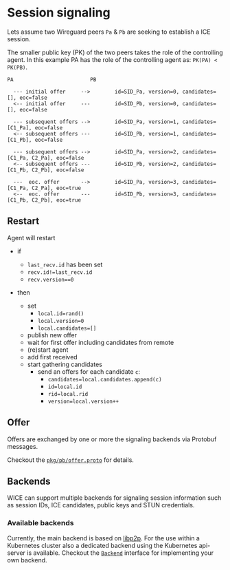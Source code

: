 # Session signaling

Lets assume two Wireguard peers `Pa` & `Pb` are seeking to establish a ICE session.

The smaller public key (PK) of the two peers takes the role of the controlling agent.
In this example PA has the role of the controlling agent as: `PK(PA) < PK(PB)`.

```text
PA                         PB

  --- initial offer     -->        id=SID_Pa, version=0, candidates=[], eoc=false
  <-- initial offer     ---        id=SID_Pb, version=0, candidates=[], eoc=false

  --- subsequent offers -->        id=SID_Pa, version=1, candidates=[C1_Pa], eoc=false
  <-- subsequent offers ---        id=SID_Pb, version=1, candidates=[C1_Pb], eoc=false

  --- subsequent offers -->        id=SID_Pa, version=2, candidates=[C1_Pa, C2_Pa], eoc=false
  <-- subsequent offers ---        id=SID_Pb, version=2, candidates=[C1_Pb, C2_Pb], eoc=false

  ---  eoc. offer       -->        id=SID_Pa, version=3, candidates=[C1_Pa, C2_Pa], eoc=true
  <--  eoc. offer       ---        id=SID_Pb, version=3, candidates=[C1_Pb, C2_Pb], eoc=true
```

## Restart

Agent will restart

- if
  - `last_recv.id` has been set
  - `recv.id!=last_recv.id`
  - `recv.version==0`

- then
  - set
    - `local.id=rand()`
    - `local.version=0`
    - `local.candidates=[]`
  - publish new offer
  - wait for first offer including candidates from remote
  - (re)start agent
  - add first received
  - start gathering candidates
    - send an offers for each candidate `c`:
      - `candidates=local.candidates.append(c)`
      - `id=local.id`
      - `rid=local.rid`
      - `version=local.version++`

## Offer

Offers are exchanged by one or more the signaling backends via Protobuf messages.

Checkout the [`pkg/pb/offer.proto`](../pkg/pb/offer.proto) for details.

## Backends

WICE can support multiple backends for signaling session information such as session IDs, ICE candidates, public keys and STUN credentials.

### Available backends

Currently, the main backend is based on [libp2p](https://libp2p.io/).
For the use within a Kubernetes cluster also a dedicated backend using the Kubernetes api-server is available.
Checkout the [`Backend`](../pkg/signaling/backend.go) interface for implementing your own backend.

